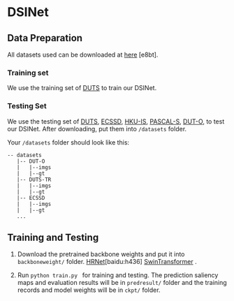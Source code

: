 # DSINet

## Data Preparation
All datasets used can be downloaded at [here](https://pan.baidu.com/s/14B9-3j686Kd9ejz92TdpDg ) [e8bt]. 

### Training set
We use the training set of [DUTS](http://saliencydetection.net/duts/) to train our DSINet. 

### Testing Set
We use the testing set of [DUTS](http://saliencydetection.net/duts/), [ECSSD](http://www.cse.cuhk.edu.hk/leojia/projects/hsaliency/dataset.html), [HKU-IS](https://i.cs.hku.hk/~gbli/deep_saliency.html), [PASCAL-S](http://cbi.gatech.edu/salobj/), [DUT-O](http://saliencydetection.net/dut-omron/), to test our DSINet. After downloading, put them into `/datasets` folder.

Your `/datasets` folder should look like this:

````
-- datasets
   |-- DUT-O
   |   |--imgs
   |   |--gt
   |-- DUTS-TR
   |   |--imgs
   |   |--gt
   |-- ECSSD
   |   |--imgs
   |   |--gt
   ...
````

## Training and Testing
1. Download the pretrained backbone weights and put it into `backboneweight/` folder. [HRNet](https://pan.baidu.com/s/1DRPvNPr9QPuJJccNf_uJIw)[baidu:h436]  [SwinTransformer](https://github.com/microsoft/Swin-Transformer) . 

2. Run `python train.py ` for training and testing. The prediction saliency maps and evaluation results will be in `predresult/` folder and the training records and model weights will be in `ckpt/` folder. 
